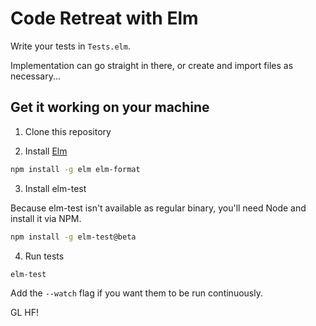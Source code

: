 # Code Retreat with Elm

Write your tests in `Tests.elm`.

Implementation can go straight in there, or create and import files as necessary...

## Get it working on your machine
1. Clone this repository

2. Install [Elm](http://elm-lang.org)
```bash
npm install -g elm elm-format
```

3. Install elm-test

Because elm-test isn't available as regular binary, you'll need Node and install it via NPM.
```bash
npm install -g elm-test@beta
```

4. Run tests
```bash
elm-test
```
Add the `--watch` flag if you want them to be run continuously.

GL HF!
